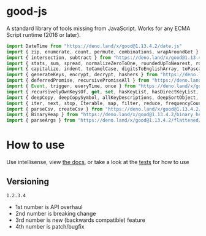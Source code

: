 # good-js

A standard library of tools missing from JavaScript. Works for any ECMA Script runtime (2016 or later).

```js
import DateTime from "https://deno.land/x/good@1.13.4.2/date.js"
import { zip, enumerate, count, permute, combinations, wrapAroundGet } from "https://deno.land/x/good@1.13.4.2/array.js"
import { intersection, subtract } from "https://deno.land/x/good@1.13.4.2/set.js"
import { stats, sum, spread, normalizeZeroToOne, roundedUpToNearest, roundedDownToNearest } from "https://deno.land/x/good@1.13.4.2/math.js"
import { capitalize, indent, toCamelCase, digitsToEnglishArray, toPascalCase, toKebabCase, toSnakeCase, toScreamingKebabCase, toScreamingSnakeCase, toRepresentation, toString, regex, findAll, iterativelyFindAll, escapeRegexMatch, escapeRegexReplace, extractFirst, isValidIdentifier, removeCommonPrefix, didYouMean } from "https://deno.land/x/good@1.13.4.2/string.js"
import { generateKeys, encrypt, decrypt, hashers } from "https://deno.land/x/good@1.13.4.2/encryption.js"
import { deferredPromise, recursivePromiseAll } from "https://deno.land/x/good@1.13.4.2/async.js"
import { Event, trigger, everyTime, once } from "https://deno.land/x/good@1.13.4.2/events.js"
import { recursivelyOwnKeysOf, get, set, hasKeyList, hasDirectKeyList, remove, merge, compareProperty, recursivelyIterateOwnKeysOf } from "https://deno.land/x/good@1.13.4.2/object.js"
import { deepCopy, deepCopySymbol, allKeyDescriptions, deepSortObject, shallowSortObject, isGeneratorObject,isAsyncIterable, isSyncIterable, isIterableTechnically, isSyncIterableObjectOrContainer, allKeys } from "https://deno.land/x/good@1.13.4.2/value.js"
import { iter, next, stop, Iterable, map, filter, reduce, frequencyCount, zip, count, enumerate, permute, combinations, slices, asyncIteratorToList, concurrentlyTransform, forkBy } from "https://deno.land/x/good@1.13.4.2/iterable.js"
import { parseCsv, createCsv } from "https://deno.land/x/good@1.13.4.2/csv.js"
import { BinaryHeap } from "https://deno.land/x/good@1.13.4.2/binary_heap.js"
import { parseArgs } from "https://deno.land/x/good@1.13.4.2/flattened/parse_args.js"
```


# How to use

Use intellisense, view [the docs](https://deno.land/x/good?doc), or take a look at the [tests](https://github.com/jeff-hykin/good-js/tree/master/tests) for how to use

## Versioning

`1.2.3.4`
- 1st number is API overhaul
- 2nd number is breaking change
- 3rd number is new (backwards compatible) feature 
- 4th number is patch/bugfix